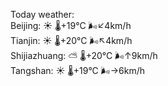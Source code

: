 Today weather:  
Beijing: ☀️   🌡️+19°C 🌬️↙4km/h  
Tianjin: ☀️   🌡️+20°C 🌬️↖4km/h  
Shijiazhuang: ⛅️  🌡️+20°C 🌬️↑9km/h  
Tangshan: ☀️   🌡️+19°C 🌬️→6km/h  
